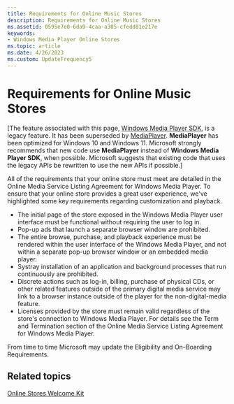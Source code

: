 ```yaml
---
title: Requirements for Online Music Stores
description: Requirements for Online Music Stores
ms.assetid: 0595e7e0-6da9-4caa-a305-cfedd81e217e
keywords:
- Windows Media Player Online Stores
ms.topic: article
ms.date: 4/26/2023
ms.custom: UpdateFrequency5
---
```


# Requirements for Online Music Stores

\[The feature associated with this page, [Windows Media Player SDK](/windows/win32/wmp/windows-media-player-sdk), is a legacy feature. It has been superseded by [MediaPlayer](/uwp/api/Windows.Media.Playback.MediaPlayer). **MediaPlayer** has been optimized for Windows 10 and Windows 11. Microsoft strongly recommends that new code use **MediaPlayer** instead of **Windows Media Player SDK**, when possible. Microsoft suggests that existing code that uses the legacy APIs be rewritten to use the new APIs if possible.\]

All of the requirements that your online store must meet are detailed in the Online Media Service Listing Agreement for Windows Media Player. To ensure that your online store provides a great user experience, we've highlighted some key requirements regarding customization and playback.

-   The initial page of the store exposed in the Windows Media Player user interface must be functional without requiring the user to log in.
-   Pop-up ads that launch a separate browser window are prohibited.
-   The entire browse, purchase, and playback experience must be rendered within the user interface of the Windows Media Player, and not within a separate pop-up browser window or an embedded media player.
-   Systray installation of an application and background processes that run continuously are prohibited.
-   Discrete actions such as log-in, billing, purchase of physical CDs, or other related features outside of the primary digital media service may link to a browser instance outside of the player for the non-digital-media feature.
-   Licenses provided by the store must remain valid regardless of the store's connection to Windows Media Player. For details see the Term and Termination section of the Online Media Service Listing Agreement for Windows Media Player.

From time to time Microsoft may update the Eligibility and On-Boarding Requirements.

## Related topics

<dl> <dt>

[Online Stores Welcome Kit](online-stores-welcome-kit.md)
</dt> </dl>

 

 




